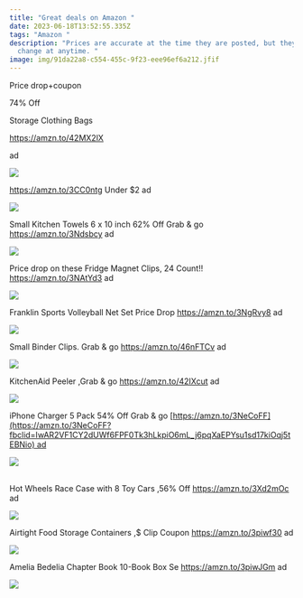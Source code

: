 ```yaml
---
title: "Great deals on Amazon "
date: 2023-06-18T13:52:55.335Z
tags: "Amazon "
description: "Prices are accurate at the time they are posted, but they may
  change at anytime. "
image: img/91da22a8-c554-455c-9f23-eee96ef6a212.jfif
---
```

Price drop+coupon

74% Off

Storage Clothing Bags

https://amzn.to/42MX2lX

ad

![](https://m.media-amazon.com/images/I/81e5yu+QnoL._AC_SL1500_.jpg)

https://amzn.to/3CC0ntg Under $2 ad

![](https://m.media-amazon.com/images/I/61IiEC70rHL._SL1500_.jpg)

Small Kitchen Towels 6 x 10 inch 62% Off Grab & go https://amzn.to/3Ndsbcy ad

![](https://m.media-amazon.com/images/I/810eh6n899L._AC_SL1500_.jpg)

Price drop on these Fridge Magnet Clips, 24 Count!! https://amzn.to/3NAtYd3 ad

![](https://m.media-amazon.com/images/I/71Q+gECaOxL._AC_SL1500_.jpg)

Franklin Sports Volleyball Net Set Price Drop https://amzn.to/3NgRvy8 ad

![](https://m.media-amazon.com/images/I/A1p9OMarMLL._AC_SL1500_.jpg)

Small Binder Clips. Grab & go https://amzn.to/46nFTCv ad

![](https://m.media-amazon.com/images/I/81F8KULzsCL._SL1500_.jpg)

KitchenAid Peeler ,Grab & go https://amzn.to/42IXcut ad

![](https://m.media-amazon.com/images/I/81MMrs0oK2L._AC_SL1500_.jpg)

<!--StartFragment-->

iPhone Charger 5 Pack 54% Off Grab & go [https://amzn.to/3NeCoFF](https://amzn.to/3NeCoFF?fbclid=IwAR2VF1CY2dUWf6FPF0Tk3hLkpiO6mL_j6pqXaEPYsu1sd17kiOqj5tEBNio) ad

<!--EndFragment-->

![](https://m.media-amazon.com/images/I/61EONS-5dFL._AC_SL1000_.jpg)

\
Hot Wheels Race Case with 8 Toy Cars ,56% Off https://amzn.to/3Xd2mOc ad

![](https://m.media-amazon.com/images/I/81KIyajwijL._AC_SL1500_.jpg)

Airtight Food Storage Containers ,$ Clip Coupon https://amzn.to/3piwf30 ad

![](https://m.media-amazon.com/images/I/91pwB2XGwvL._AC_SL1500_.jpg)

Amelia Bedelia Chapter Book 10-Book Box Se https://amzn.to/3piwJGm ad

![](https://m.media-amazon.com/images/I/41X256dhukL._SY315_BO1,204,203,200_.jpg)

<!--EndFragment-->